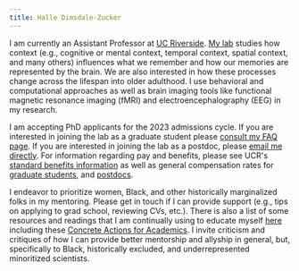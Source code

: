 ```yaml
---
title: Halle Dimsdale-Zucker
---
```

I am currently an Assistant Professor at [UC Riverside](https://psychology.ucr.edu/). [My lab](https://dzlab.ucr.edu/) studies how context (e.g., cognitive or mental context, temporal context, spatial context, and many others) influences what we remember and how our memories are represented by the brain. We are also interested in how these processes change across the lifespan into older adulthood. I use behavioral and computational approaches as well as brain imaging tools like functional magnetic resonance imaging (fMRI) and electroencephalography (EEG) in my research.

I am accepting PhD applicants for the 2023 admissions cycle. If you are interested in joining the lab as a graduate student
please [consult my FAQ page](https://docs.google.com/document/d/11DohBPw27yoEphATbT7Ll413yeDjsG7_CdF_KZcxQnQ/edit?usp=drive_link). If you are interested in joining the lab as a postdoc, please [email me directly](mailto:halledz@ucr.edu). For information regarding pay and benefits, please see UCR's [standard benefits information](https://ucnet.universityofcalifornia.edu/compensation-and-benefits/index.html) as well as
general compensation rates for [graduate students](https://supportinggraduatestudents.ucr.edu/compensation-benefits), 
and [postdocs](https://graduate.ucr.edu/postdoctoral-studies#:~:text=Salary%20scales%20(Exempt)%C2%A0effective%2002/01/2021).

I endeavor to prioritize women, Black, and other historically marginalized folks in
my mentoring. Please get in touch if I can provide support (e.g., tips on applying
to grad school, reviewing CVs, etc.). There is also a list of some resources and
readings that I am continually using to educate myself [here](/resources) including
these [Concrete Actions for Academics](https://docs.google.com/document/d/1Ic6bil2AvrQmPFUcUyxcw_FumofKkUo3VLsU7qG0cTk/preview?pru=AAABcsK8OBM*vB48ngj1AcbyWPbpAoY87Q#).
I invite criticism and critiques of how I can provide better mentorship and allyship in general,
but, specifically to Black, historically excluded, and underrepresented minoritized scientists.
